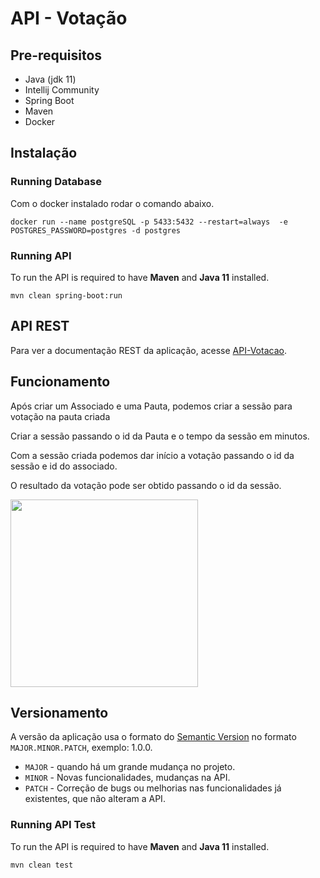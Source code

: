 # API - Votação

## Pre-requisitos

* Java (jdk 11)
* Intellij Community
* Spring Boot
* Maven
* Docker

## Instalação

### Running Database

Com o docker instalado rodar o comando abaixo.
````
docker run --name postgreSQL -p 5433:5432 --restart=always  -e POSTGRES_PASSWORD=postgres -d postgres

````

### Running API
To run the API is required to have **Maven** and **Java 11** installed.
````
mvn clean spring-boot:run
````

## API REST

Para ver a documentação REST da aplicação, acesse [API-Votacao](https://dcc-api-votacao.herokuapp.com/swagger-ui.html).

## Funcionamento

Após criar um Associado e uma Pauta, podemos criar a sessão para votação na pauta criada

Criar a sessão passando o id da Pauta e o tempo da sessão em minutos.

Com a sessão criada podemos dar início a votação passando o id da sessão e id do associado.

O resultado da votação pode ser obtido passando o id da sessão.

<code><img height="300" src="https://user-images.githubusercontent.com/3722556/100819890-75377300-3423-11eb-839a-ae97bb1ca1c0.png"></code>

## Versionamento

A versão da aplicação usa o formato do [Semantic Version](https://semver.org/) no formato `MAJOR.MINOR.PATCH`, exemplo: 1.0.0.

* `MAJOR` - quando há um grande mudança no projeto.
* `MINOR` - Novas funcionalidades, mudanças na API.
* `PATCH` - Correção de bugs ou melhorias nas funcionalidades já existentes, que não alteram a API.

### Running API Test
To run the API is required to have **Maven** and **Java 11** installed.
````
mvn clean test

````
